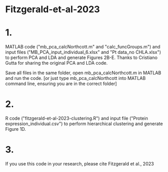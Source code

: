# Fitzgerald-et-al-2023

# 1.
MATLAB code ("mb_pca_calcNorthcott.m" and "calc_funcGroups.m") and input files ("MB_PCA_input_individual_6.xlsx" and "Pt data_no CHLA.xlsx") to perform PCA and LDA and generate Figures 2B-E.
Thanks to Cristiano Gutta for sharing the original PCA and LDA code.

Save all files in the same folder, open mb_pca_calcNorthcott.m in MATLAB and run the code. [or just type mb_pca_calcNorthcott into MATLAB command line, ensuring you are in the correct folder]

# 2.
R code ("fitzgerald-et-al-2023-clustering.R") and input file ("Protein expression_individual.csv") to perform hierarchical clustering and generate Figure 1D.

# 3.
If you use this code in your research, please cite Fitzgerald et al., 2023
